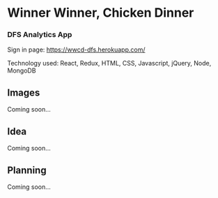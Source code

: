 # Winner Winner, Chicken Dinner
### DFS Analytics App

Sign in page: https://wwcd-dfs.herokuapp.com/

Technology used: React, Redux, HTML, CSS, Javascript, jQuery, Node, MongoDB

## Images

Coming soon...

## Idea

Coming soon...

## Planning

Coming soon...
